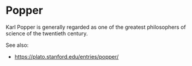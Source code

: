 # Popper

Karl Popper is generally regarded as one of the greatest philosophers of science of the twentieth century.

See also:

- https://plato.stanford.edu/entries/popper/